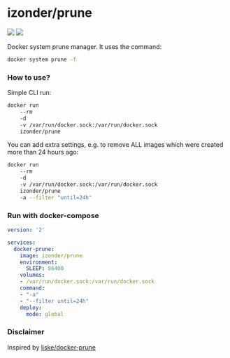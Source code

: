 # izonder/prune

[![](https://images.microbadger.com/badges/version/izonder/prune.svg)](https://microbadger.com/images/izonder/prune "Get your own version badge on microbadger.com")
[![](https://images.microbadger.com/badges/image/izonder/prune.svg)](https://microbadger.com/images/izonder/prune "Get your own image badge on microbadger.com")

Docker system prune manager. It uses the command:

```bash
docker system prune -f
```

### How to use?

Simple CLI run:
```bash
docker run
    --rm 
    -d
    -v /var/run/docker.sock:/var/run/docker.sock
    izonder/prune
```

You can add extra settings, e.g. to remove ALL images which were created more than 24 hours ago:
```bash
docker run
    --rm 
    -d
    -v /var/run/docker.sock:/var/run/docker.sock
    izonder/prune
    -a --filter "until=24h"
```

### Run with docker-compose
 
```yaml
version: '2'

services:
  docker-prune:
    image: izonder/prune
    environment:
      SLEEP: 86400
    volumes:
    - /var/run/docker.sock:/var/run/docker.sock
    command:
    - "-a"
    - "--filter until=24h"
    deploy:
      mode: global
```

### Disclaimer

Inspired by [liske/docker-prune](https://github.com/liske/docker-prune)

